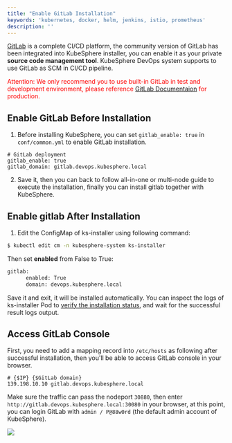 ```yaml
---
title: "Enable GitLab Installation"
keywords: 'kubernetes, docker, helm, jenkins, istio, prometheus'
description: ''
---
```


[GitLab](https://gitlab.com/) is a complete CI/CD platform, the community version of GitLab has been integrated into KubeSphere installer, you can enable it as your private **source code management tool**. KubeSphere DevOps system supports to use GitLab as SCM in CI/CD pipeline.

<font color="red">Attention: We only recommend you to use built-in GitLab in test and development environment, please reference [GitLab Documentaion](https://docs.gitlab.com/) for production.</font>

## Enable GitLab Before Installation

1. Before installing KubeSphere, you can set `gitlab_enable: true` in `conf/common.yml` to enable GitLab installation.

```
# GitLab deployment
gitlab_enable: true
gitlab_domain: gitlab.devops.kubesphere.local
```

2. Save it, then you can back to follow all-in-one or multi-node guide to execute the installation, finally you can install gitlab together with KubeSphere.

## Enable gitlab After Installation

1. Edit the ConfigMap of ks-installer using following command:

```bash
$ kubectl edit cm -n kubesphere-system ks-installer
```

Then set **enabled** from False to True:

```bash
gitlab:
      enabled: True
      domain: devops.kubesphere.local
```

Save it and exit, it will be installed automatically. You can inspect the logs of ks-installer Pod to [verify the installation status](../verify-components), and wait for the successful result logs output.

## Access GitLab Console

First, you need to add a mapping record into `/etc/hosts` as following after successful installation, then you'll be able to access GitLab console in your browser.

```
# {$IP} {$GitLab domain}
139.198.10.10 gitlab.devops.kubesphere.local
```

Make sure the traffic can pass the nodeport `30880`, then enter `http://gitlab.devops.kubesphere.local:30080` in your browser, at this point, you can login GitLab with `admin / P@88w0rd` (the default admin account of KubeSphere).

![](https://pek3b.qingstor.com/kubesphere-docs/png/20200104173756.png)
